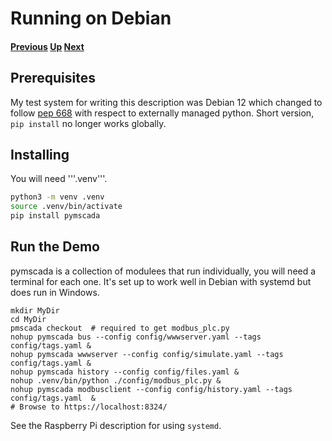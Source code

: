 #  Running on Debian
#### [Previous](./windows_demo.md) [Up](./README.md) [Next](./raspberry_demo.md)
## Prerequisites
My test system for writing this description was Debian 12 which changed
to follow [pep 668](https://peps.python.org/pep-0668/) with respect to
externally managed python. Short version, ```pip install``` no longer
works globally.

## Installing

You will need '''.venv'''.
```bash
python3 -m venv .venv
source .venv/bin/activate
pip install pymscada
```

## Run the Demo
pymscada is a collection of modulees that run individually, you will need a terminal
for each one. It's set up to work well in Debian with systemd but does run in Windows.

```shell
mkdir MyDir
cd MyDir
pmscada checkout  # required to get modbus_plc.py
nohup pymscada bus --config config/wwwserver.yaml --tags config/tags.yaml &
nohup pymscada wwwserver --config config/simulate.yaml --tags config/tags.yaml &
nohup pymscada history --config config/files.yaml &
nohup .venv/bin/python ./config/modbus_plc.py &
nohup pymscada modbusclient --config config/history.yaml --tags config/tags.yaml  &
# Browse to https://localhost:8324/
```

See the Raspberry Pi description for using ```systemd```.
